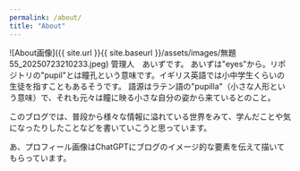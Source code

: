 ```yaml
---
permalink: /about/
title: "About"
---
```


![About画像]({{ site.url }}{{ site.baseurl }}/assets/images/無題55_20250723210233.jpeg)
管理人　あいずです。
あいずは"eyes"から。リポジトリの"pupil"とは瞳孔という意味です。イギリス英語では小中学生くらいの生徒を指すこともあるそうです。
語源はラテン語の"pupilla"（小さな人形という意味）で、それも元々は瞳に映る小さな自分の姿から来ているとのこと。

このブログでは、普段から様々な情報に溢れている世界をみて、学んだことや気になったりしたことなどを書いていこうと思っています。

あ、プロフィール画像はChatGPTにブログのイメージ的な要素を伝えて描いてもらっています。